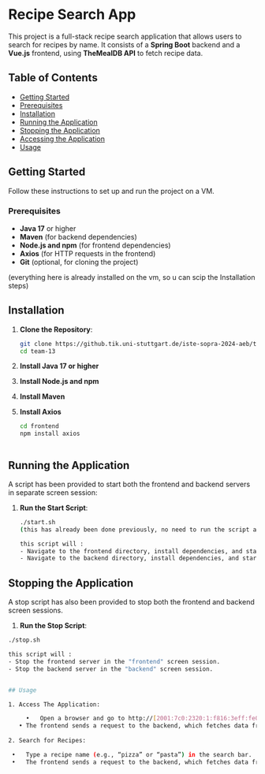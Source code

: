 # Recipe Search App

This project is a full-stack recipe search application that allows users to search for recipes by name. It consists of a **Spring Boot** backend and a **Vue.js** frontend, using **TheMealDB API** to fetch recipe data.

## Table of Contents
- [Getting Started](#getting-started)
- [Prerequisites](#prerequisites)
- [Installation](#installation)
- [Running the Application](#running-the-application)
- [Stopping the Application](#stopping-the-application)
- [Accessing the Application](#acessing-the-application)
- [Usage](#usage)

## Getting Started

Follow these instructions to set up and run the project on a VM.

### Prerequisites

- **Java 17** or higher
- **Maven** (for backend dependencies)
- **Node.js and npm** (for frontend dependencies)
- **Axios** (for HTTP requests in the frontend)
- **Git** (optional, for cloning the project)

(everything here is already installed on the vm, so u can scip the Installation steps)

## Installation

1. **Clone the Repository**:
   ```bash
   git clone https://github.tik.uni-stuttgart.de/iste-sopra-2024-aeb/team-13.git
   cd team-13

2. **Install Java 17 or higher**

3. **Install Node.js and npm**

4. **Install Maven**

5. **Install Axios**
   ```bash
   cd frontend
   npm install axios

   
   
## Running the Application

A script has been provided to start both the frontend and backend servers in separate screen session:

1. **Run the Start Script**:
   ```bash
   ./start.sh
   (this has already been done previously, no need to run the script again, do this only if the Application has not been started yet)
   
   this script will :
   - Navigate to the frontend directory, install dependencies, and start the frontend server in a screen session named "frontend."
   - Navigate to the backend directory, install dependencies, and start the Spring Boot application server in a screen session named "backend."


 ## Stopping the Application
 
 A stop script has also been provided to stop both the frontend and backend screen sessions.

 1. **Run the Stop Script**:
   ```bash
   ./stop.sh

   this script will :
   - Stop the frontend server in the "frontend" screen session.
   - Stop the backend server in the "backend" screen session.

 
 ## Usage
 
 1. Access The Application:
 
    	•	Open a browser and go to http://[2001:7c0:2320:1:f816:3eff:fe09:d4aa]:8081/
      •	The frontend sends a request to the backend, which fetches data from TheMealDB API and returns it to be displayed.
      
 2.	Search for Recipes:

	•	Type a recipe name (e.g., “pizza” or “pasta”) in the search bar.
	•	The frontend sends a request to the backend, which fetches data from TheMealDB API and returns it to be displayed.